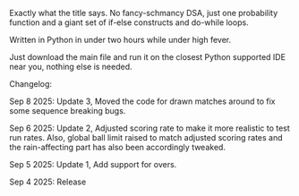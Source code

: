 Exactly what the title says. No fancy-schmancy DSA, just one probability function and a giant set of if-else constructs and do-while loops.

Written in Python in under two hours while under high fever.

Just download the main file and run it on the closest Python supported IDE near you, nothing else is needed.

Changelog:

Sep 8 2025: Update 3, Moved the code for drawn matches around to fix some sequence breaking bugs.

Sep 6 2025: Update 2, Adjusted scoring rate to make it more realistic to test run rates. Also, global ball limit raised to match adjusted scoring rates and the rain-affecting part has also been accordingly tweaked.

Sep 5 2025: Update 1, Add support for overs.

Sep 4 2025: Release
